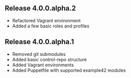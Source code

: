 ## Release 4.0.0.alpha.2

- Refactored Vagrant environment
- Added a few basic roles and profiles

## Release 4.0.0.alpha.1

- Removed git submodules
- Added basic control-repo structure
- Added Vagrant environments
- Added Puppetfile with supported example42 modules
